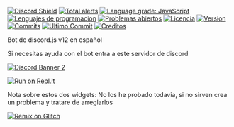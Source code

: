 [![Discord Shield](https://img.shields.io/discord/715708045560119297?label=Discord&logo=Discord&style=for-the-badge)](https://discord.gg/XvW9vaZ)   [![Total alerts](https://img.shields.io/lgtm/alerts/github/Monoverde888/ineptobot?style=for-the-badge)](https://lgtm.com/projects/g/Monoverde888/ineptobot/alerts/)
[![Language grade: JavaScript](https://img.shields.io/lgtm/grade/javascript/github/Monoverde888/ineptobot?style=for-the-badge)](https://lgtm.com/projects/g/Monoverde888/ineptobot/context:javascript)
[![Lenguajes de programacion](https://img.shields.io/github/languages/top/Monoverde888/ineptobot?style=for-the-badge)](https://github.com/Monoverde888/ineptobot)
[![Problemas abiertos](https://img.shields.io/github/issues-raw/Monoverde888/ineptobot?label=Problemas%20abiertos&style=for-the-badge)](https://github.com/Monoverde888/ineptobot/issues)
[![Licencia](https://img.shields.io/github/license/Monoverde888/ineptobot?label=Licencia&style=for-the-badge)](https://github.com/Monoverde888/ineptobot/blob/master/LICENSE)
[![Version](https://img.shields.io/github/v/release/Monoverde888/ineptobot?include_prereleases&label=Version&style=for-the-badge)](https://github.com/Monoverde888/ineptobot/releases)
[![Commits](https://img.shields.io/github/commit-activity/m/Monoverde888/ineptobot?label=Commits&logo=Github&style=for-the-badge)](https://github.com/Monoverde888/ineptobot/commits/master)
[![Ultimo Commit](https://img.shields.io/github/last-commit/Monoverde888/ineptobot?label=Ultimo%20Commit&style=for-the-badge)](https://github.com/Monoverde888/ineptobot/commits/master)
[![Creditos](https://img.shields.io/badge/Bot%20hecho%20por%20Monoverde%238888%20para%20-discord.js-green?style=for-the-badge&logo=discord)](https://www.npmjs.com/package/discord.js)







Bot de discord.js v12 en español

Si necesitas ayuda con el bot entra a este servidor de discord


[![Discord Banner 2](https://discordapp.com/api/guilds/715708045560119297/widget.png?style=banner2)](https://discord.gg/XvW9vaZ)


 


[![Run on Repl.it](https://repl.it/badge/github/Monoverde888/ineptobot)](https://repl.it/github/Monoverde888/ineptobot)


Nota sobre estos dos widgets: No los he probado todavia, si no sirven crea un problema y tratare de arreglarlos


[![Remix on Glitch](https://cdn.glitch.com/2703baf2-b643-4da7-ab91-7ee2a2d00b5b%2Fremix-button.svg)](https://glitch.com/edit/#!/import/github/Monoverde888/ineptobot)



